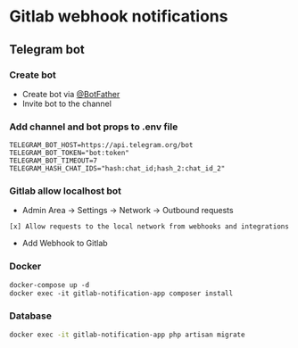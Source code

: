 # Gitlab webhook notifications
## Telegram bot

### Create bot
- Create bot via [@BotFather](https://telegram.me/BotFather) 
- Invite bot to the channel


### Add channel and bot props to .env file
```dotenv
TELEGRAM_BOT_HOST=https://api.telegram.org/bot
TELEGRAM_BOT_TOKEN="bot:token"
TELEGRAM_BOT_TIMEOUT=7
TELEGRAM_HASH_CHAT_IDS="hash:chat_id;hash_2:chat_id_2"
```

### Gitlab allow localhost bot

- Admin Area -> Settings -> Network -> Outbound requests
```
[x] Allow requests to the local network from webhooks and integrations
```

- Add Webhook to Gitlab

### Docker
```dockerfile
docker-compose up -d
docker exec -it gitlab-notification-app composer install
```

### Database
```bash
docker exec -it gitlab-notification-app php artisan migrate
```
